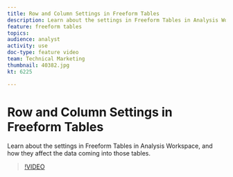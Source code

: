 ```yaml
---
title: Row and Column Settings in Freeform Tables
description: Learn about the settings in Freeform Tables in Analysis Workspace, and how they affect the data coming into those tables.
feature: freeform tables
topics: 
audience: analyst
activity: use
doc-type: feature video
team: Technical Marketing
thumbnail: 40382.jpg
kt: 6225

---
```


# Row and Column Settings in Freeform Tables

Learn about the settings in Freeform Tables in Analysis Workspace, and how they affect the data coming into those tables.

>[!VIDEO](https://video.tv.adobe.com/v/40382/?quality=12&learn=on)
